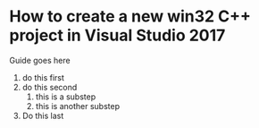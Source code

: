 # How to create a new win32 C++ project in Visual Studio 2017
Guide goes here 
1. do this first
2. do this second
    1. this is a substep
	2. this is another substep
3. Do this last